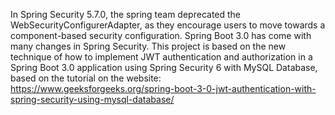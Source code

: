 In Spring Security 5.7.0, the spring team deprecated the WebSecurityConfigurerAdapter, as they encourage users to move towards a component-based security configuration. Spring Boot 3.0 has come with many changes in Spring Security.
This project is based on the new technique of how to implement JWT authentication and authorization in a Spring Boot 3.0 application using Spring Security 6 with MySQL Database, based on the tutorial on the website:
https://www.geeksforgeeks.org/spring-boot-3-0-jwt-authentication-with-spring-security-using-mysql-database/
